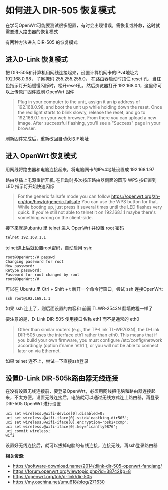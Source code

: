 如何进入 DIR-505 恢复模式
======================

在学习OpenWrt可能要测试很多配置，有时会出现错误，需恢复或补救，这时就需要进入路由器的恢复模式

有两种方法进入 DIR-505 的恢复模式

进入D-Link 恢复模式
-------------------

把 DIR-505和计算机用网线连接起来，设置计算机网卡的IPv4地址为 192.168.0.98， 子网掩码 255.255.255.0， 在路由器启动时顶住 reset 孔，当红色指示灯开始缓慢闪烁时，松开reset孔。然后浏览器打开 192.168.0.1，这里你可以上传原厂固件或刷 OpenWrt 固件

> Plug in your computer to the unit, assign it an ip address of 192.168.0.98, and boot the unit up while holding down the reset. Once the red light starts to blink slowly, release the reset, and go to 192.168.0.1 on your web browser. From there you can upload a new image. After successful flashing, you'll see a "Success" page in your browser.

刷新固件完成后，重新改回自动获取IP地址

进入 OpenWrt 恢复模式
---------------------

用网线将路由器和电脑连接起来，将电脑网卡的IPv4地址设置成 192.168.1.97

路由器插上电源重新开机,  在启动时多次按压路由器侧面的圆形 WPS 按钮直到 LED 指示灯开始快速闪烁

> For the generic failsafe mode you can follow https://openwrt.org/zh-cn/doc/howto/generic.failsafe You can use the WPS button for that. While booting up, just press it several times until the LED flashes very quick. If you're still not able to telnet it on 192.168.1.1 maybe there's something wrong on the client-side.

接下来就是ubuntu 里 telnet 进入 OpenWrt 并设置 root 密码

    telnet 192.168.1.1

telnet连上后就设置root密码，自动启用 ssh:

    root@OpenWrt:/# passwd
    Changing password for root
    New password:
    Retype password:
    Password for root changed by root
    root@OpenWrt:/#

可以在 Ubuntu 里 Ctrl + Shift + t 新开一个命令行窗口，尝试 ssh 连接OpenWrt:

    ssh root@192.168.1.1

如果 ssh 连上了，则后面设置的内容和 前面 TLWR-2543N 翻墙教程一样了

要注意的是，D-Link DIR-505 使用接口名称 eth1 而不是通常的 eth0

> Other than similar routers (e.g., the TP-Link TL-WR703N), the D-Link DIR-505 uses the interface eth1 rather than eth0. This means that if you build your own firmware, you must configure /etc/config/network accordingly (option ifname 'eth1'), or you will not be able to connect later on via Ethernet.

如果 telnet 连不上，尝试一下直接ssh登录

设置D-Link DIR-505k路由器无线连接
-------------------------------

在没有设置无线连接前，要登录OpenWrt，必须用网线把电脑和路由器连接起来，不太方便。设置无线连接后，电脑就可以通过无线方式连上路由器，再登录 DIR-505 OpenWrt 进行设置

    uci set wireless.@wifi-device[0].disabled=0;
    uci set wireless.@wifi-iface[0].ssid='eastking-dir505';
    uci set wireless.@wifi-iface[0].encryption='psk2+ccmp';
    uci set wireless.@wifi-iface[0].key='icanfly9876';
    uci commit wireless;
    wifi

设置好无线连接后，就可以拔掉电脑的有线连接，连接无线，再ssh登录路由器

**相关资源**:

- <https://software-download.name/2014/dlink-dir-505-openwrt-fanqiang/>
- <https://forum.openwrt.org/viewtopic.php?id=38742&p=8>
- <https://openwrt.org/toh/d-link/dir-505>
- <https://my.oschina.net/umu618/blog/271630>
